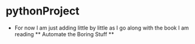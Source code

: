 # pythonProject

- For now I am just adding little by little as I go along with the book I am reading
** Automate the Boring Stuff **
